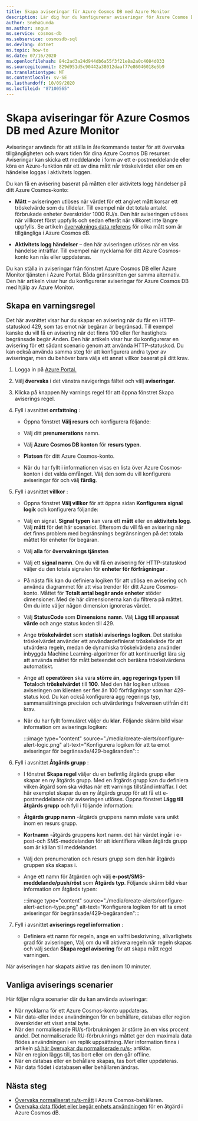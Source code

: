 ```yaml
---
title: Skapa aviseringar för Azure Cosmos DB med Azure Monitor
description: Lär dig hur du konfigurerar aviseringar för Azure Cosmos DB med hjälp av Azure Monitor.
author: SnehaGunda
ms.author: sngun
ms.service: cosmos-db
ms.subservice: cosmosdb-sql
ms.devlang: dotnet
ms.topic: how-to
ms.date: 07/16/2020
ms.openlocfilehash: 84c2ad3a24d944db6a55f3f21e8a2a0c4084d033
ms.sourcegitcommit: 829d951d5c90442a38012daaf77e86046018e5b9
ms.translationtype: MT
ms.contentlocale: sv-SE
ms.lasthandoff: 10/09/2020
ms.locfileid: "87100565"
---
```

# <a name="create-alerts-for-azure-cosmos-db-using-azure-monitor"></a>Skapa aviseringar för Azure Cosmos DB med Azure Monitor

Aviseringar används för att ställa in återkommande tester för att övervaka tillgängligheten och svars tiden för dina Azure Cosmos DB resurser. Aviseringar kan skicka ett meddelande i form av ett e-postmeddelande eller köra en Azure-funktion när ett av dina mått når tröskelvärdet eller om en händelse loggas i aktivitets loggen.

Du kan få en avisering baserat på måtten eller aktivitets logg händelser på ditt Azure Cosmos-konto:

* **Mått** – aviseringen utlöses när värdet för ett angivet mått korsar ett tröskelvärde som du tilldelar. Till exempel när det totala antalet förbrukade enheter överskrider 1000 RU/s. Den här aviseringen utlöses när villkoret först uppfylls och sedan efteråt när villkoret inte längre uppfylls. Se artikeln [övervaknings data referens](monitor-cosmos-db-reference.md#metrics) för olika mått som är tillgängliga i Azure Cosmos dB.

* **Aktivitets logg händelser** – den här aviseringen utlöses när en viss händelse inträffar. Till exempel när nycklarna för ditt Azure Cosmos-konto kan nås eller uppdateras.

Du kan ställa in aviseringar från fönstret Azure Cosmos DB eller Azure Monitor tjänsten i Azure Portal. Båda gränssnitten ger samma alternativ. Den här artikeln visar hur du konfigurerar aviseringar för Azure Cosmos DB med hjälp av Azure Monitor.

## <a name="create-an-alert-rule"></a>Skapa en varningsregel

Det här avsnittet visar hur du skapar en avisering när du får en HTTP-statuskod 429, som tas emot när begäran är begränsad. Till exempel kanske du vill få en avisering när det finns 100 eller fler hastighets begränsade begär Anden. Den här artikeln visar hur du konfigurerar en avisering för ett sådant scenario genom att använda HTTP-statuskod. Du kan också använda samma steg för att konfigurera andra typer av aviseringar, men du behöver bara välja ett annat villkor baserat på ditt krav.

1. Logga in på [Azure Portal.](https://portal.azure.com/)

1. Välj **övervaka** i det vänstra navigerings fältet och välj **aviseringar**.

1. Klicka på knappen Ny varnings regel för att öppna fönstret Skapa aviserings regel.  

1. Fyll i avsnittet **omfattning** :

   * Öppna fönstret **Välj resurs** och konfigurera följande:

   * Välj ditt **prenumerations** namn.

   * Välj **Azure Cosmos DB konton** för **resurs typen**.

   * **Platsen** för ditt Azure Cosmos-konto.

   * När du har fyllt i informationen visas en lista över Azure Cosmos-konton i det valda omfånget. Välj den som du vill konfigurera aviseringar för och välj **färdig**.

1. Fyll i avsnittet **villkor** :

   * Öppna fönstret **Välj villkor** för att öppna sidan **Konfigurera signal logik** och konfigurera följande:

   * Välj en signal. **Signal typen** kan vara ett **mått** eller en **aktivitets logg**. Välj **mått** för det här scenariot. Eftersom du vill få en avisering när det finns problem med begränsnings begränsningen på det totala måttet för enheter för begäran.

   * Välj **alla** för **övervaknings tjänsten**

   * Välj ett **signal namn**. Om du vill få en avisering för HTTP-statuskod väljer du den totala signalen för **enheter för förfrågningar** .

   * På nästa flik kan du definiera logiken för att utlösa en avisering och använda diagrammet för att visa trender för ditt Azure Cosmos-konto. Måttet för **Totalt antal begär ande enheter** stöder dimensioner. Med de här dimensionerna kan du filtrera på måttet. Om du inte väljer någon dimension ignoreras värdet.

   * Välj **StatusCode** som **Dimensions namn**. Välj **Lägg till anpassat värde** och ange status koden till 429.

   * Ange **tröskelvärdet** som **statisk**i **aviserings logiken**. Det statiska tröskelvärdet använder ett användardefinierat tröskelvärde för att utvärdera regeln, medan de dynamiska tröskelvärdena använder inbyggda Machine Learning-algoritmer för att kontinuerligt lära sig att använda måttet för mått beteendet och beräkna tröskelvärdena automatiskt.

   * Ange att **operatören** ska vara **större än**, **agg regerings typen** till **Total**och **tröskelvärdet** till **100**. Med den här logiken utlöses aviseringen om klienten ser fler än 100 förfrågningar som har 429-status kod. Du kan också konfigurera agg regerings typ, sammansättnings precision och utvärderings frekvensen utifrån ditt krav.

   * När du har fyllt formuläret väljer du **klar**. Följande skärm bild visar information om aviserings logiken:

     :::image type="content" source="./media/create-alerts/configure-alert-logic.png" alt-text="Konfigurera logiken för att ta emot aviseringar för begränsade/429-begäranden":::

1. Fyll i avsnittet **Åtgärds grupp** :

   * I fönstret **Skapa regel** väljer du en befintlig åtgärds grupp eller skapar en ny åtgärds grupp. Med en åtgärds grupp kan du definiera vilken åtgärd som ska vidtas när ett varnings tillstånd inträffar. I det här exemplet skapar du en ny åtgärds grupp för att få ett e-postmeddelande när aviseringen utlöses. Öppna fönstret **Lägg till åtgärds grupp** och fyll i följande information:

   * **Åtgärds grupp namn** -åtgärds gruppens namn måste vara unikt inom en resurs grupp.

   * **Kortnamn** -åtgärds gruppens kort namn. det här värdet ingår i e-post-och SMS-meddelanden för att identifiera vilken åtgärds grupp som är källan till meddelandet.

   * Välj den prenumeration och resurs grupp som den här åtgärds gruppen ska skapas i.  

   * Ange ett namn för åtgärden och välj **e-post/SMS-meddelande/push/röst** som **Åtgärds typ**. Följande skärm bild visar information om åtgärds typen:

     :::image type="content" source="./media/create-alerts/configure-alert-action-type.png" alt-text="Konfigurera logiken för att ta emot aviseringar för begränsade/429-begäranden":::

1. Fyll i avsnittet **aviserings regel information** :

   * Definiera ett namn för regeln, ange en valfri beskrivning, allvarlighets grad för aviseringen, Välj om du vill aktivera regeln när regeln skapas och välj sedan **Skapa regel avisering** för att skapa mått regel varningen.

När aviseringen har skapats aktive ras den inom 10 minuter.

## <a name="common-alerting-scenarios"></a>Vanliga aviserings scenarier

Här följer några scenarier där du kan använda aviseringar:

* När nycklarna för ett Azure Cosmos-konto uppdateras.
* När data-eller index användningen för en behållare, databas eller region överskrider ett visst antal byte.
* När den normaliserade RU/s-förbrukningen är större än en viss procent andel. Det normaliserade RU-förbruknings måttet ger den maximala data flödes användningen i en replik uppsättning. Mer information finns i artikeln [så här övervakar du normaliserade ru/s-](monitor-normalized-request-units.md) artiklar.  
* När en region läggs till, tas bort eller om den går offline.
* När en databas eller en behållare skapas, tas bort eller uppdateras.
* När data flödet i databasen eller behållaren ändras.

## <a name="next-steps"></a>Nästa steg

* [Övervaka normaliserat ru/s-mått](monitor-normalized-request-units.md) i Azure Cosmos-behållaren.
* [Övervaka data flödet eller begär enhets användningen](monitor-request-unit-usage.md) för en åtgärd i Azure Cosmos dB.